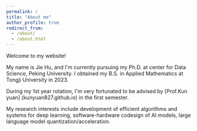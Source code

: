 ```yaml
---
permalink: /
title: "About me"
author_profile: true
redirect_from: 
  - /about/
  - /about.html
---
```


Welcome to my website!

My name is Jie Hu, and I'm currently pursuing my Ph.D. at center for Data Science, Peking University. I obtained my B.S. in Applied Mathematics at Tongji University in 2023.

During my 1st year rotation, I'm very fortunated to be advised by [Prof.Kun yuan] (kunyuan827.github.io) in the first semester.

My research interests include development of efficient algorithms and systems for deep learning, software-hardware codesign of AI models, large language model quantization/acceleration. 




